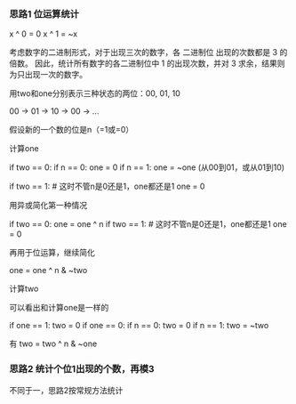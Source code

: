 ### 思路1 位运算统计

x ^ 0 = 0
x ^ 1 = ~x

考虑数字的二进制形式，对于出现三次的数字，各 二进制位 出现的次数都是 3 的倍数。
因此，统计所有数字的各二进制位中 1 的出现次数，并对 3 求余，结果则为只出现一次的数字。

用two和one分别表示三种状态的两位：00, 01, 10

00 -> 01 -> 10 -> 00 -> ...

假设新的一个数的位是n（=1或=0）



计算one

if two == 0:
  if n == 0:
    one = 0
  if n == 1:
    one = ~one  (从00到01，或从01到10)

if two == 1:   # 这时不管n是0还是1，one都还是1
  one = 0

用异或简化第一种情况

if two == 0:
  one = one ^ n
if two == 1:   # 这时不管n是0还是1，one都还是1
  one = 0

再用于位运算，继续简化

one = one ^ n & ~two


计算two

可以看出和计算one是一样的

if one == 1:
  two = 0
if one == 0:
  if n == 0:
    two = 0
  if n == 1:
    two = ~two

有
two = two ^ n & ~one

### 思路2 统计个位1出现的个数，再模3

不同于一，思路2按常规方法统计
